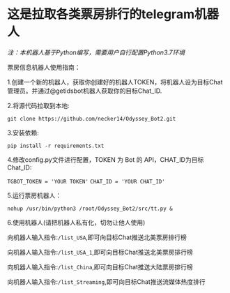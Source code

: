 这是拉取各类票房排行的telegram机器人
=================
*注：本机器人基于Python编写，需要用户自行配置Python3.7环境*

票房信息机器人使用指南：   

1.创建一个新的机器人，获取你创建好的机器人TOKEN，将机器人设为目标Chat管理员。并通过@getidsbot机器人获取你的目标Chat_ID.

2.将源代码拉取到本地:

    git clone https://github.com/necker14/Odyssey_Bot2.git

3.安装依赖:

```pip install -r requirements.txt```

4.修改config.py文件进行配置，TOKEN 为 Bot 的 API，CHAT_ID为目标Chat_ID:

```TGBOT_TOKEN = 'YOUR TOKEN'```
```CHAT_ID = 'YOUR CHAT_ID'```

5.运行票房机器人：

```nohup /usr/bin/python3 /root/Odyssey_Bot2/src/tt.py &```

6.使用机器人(请把机器人私有化，切勿让他人使用)

向机器人输入指令:```/list_USA```,即可向目标Chat推送北美票房排行榜

向机器人输入指令:```/list_USA_1```,即可向目标Chat推送北美票房排行榜

向机器人输入指令:```/list_China```,即可向目标Chat推送大陆票房排行榜

向机器人输入指令:```/list_Streaming```,即可向目标Chat推送流媒体热度排行